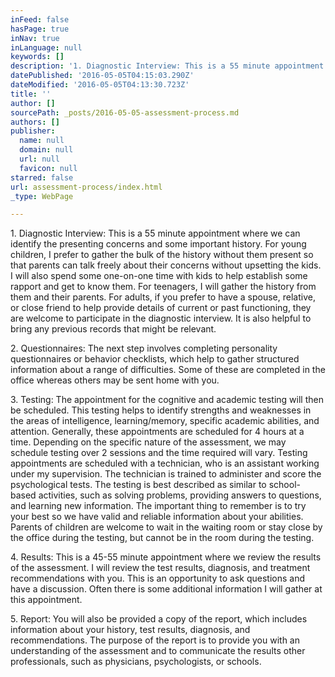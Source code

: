 ```yaml
---
inFeed: false
hasPage: true
inNav: true
inLanguage: null
keywords: []
description: '1. Diagnostic Interview: This is a 55 minute appointment where we can identify the presenting concerns and some important history. For young children, I prefer to gather the bulk of the history without them present so that parents can talk freely about their concerns without upsetting the kids. I will also spend some one-on-one time with kids to help establish some rapport and get to know them. For teenagers, I will gather the history from them and their parents. For adults, if you prefer to have a spouse, relative, or close friend to help provide details of current or past functioning, they are welcome to participate in the diagnostic interview. It is also helpful to bring any previous records that might be relevant. '
datePublished: '2016-05-05T04:15:03.290Z'
dateModified: '2016-05-05T04:13:30.723Z'
title: ''
author: []
sourcePath: _posts/2016-05-05-assessment-process.md
authors: []
publisher:
  name: null
  domain: null
  url: null
  favicon: null
starred: false
url: assessment-process/index.html
_type: WebPage

---
```

1\. Diagnostic Interview: This is a 55 minute appointment where we can identify the presenting concerns and some important history. For young children, I prefer to gather the bulk of the history without them present so that parents can talk freely about their concerns without upsetting the kids. I will also spend some one-on-one time with kids to help establish some rapport and get to know them. For teenagers, I will gather the history from them and their parents. For adults, if you prefer to have a spouse, relative, or close friend to help provide details of current or past functioning, they are welcome to participate in the diagnostic interview. It is also helpful to bring any previous records that might be relevant. 

2\. Questionnaires: The next step involves completing personality questionnaires or behavior checklists, which help to gather structured information about a range of difficulties. Some of these are completed in the office whereas others may be sent home with you. 

3\. Testing: The appointment for the cognitive and academic testing will then be scheduled. This testing helps to identify strengths and weaknesses in the areas of intelligence, learning/memory, specific academic abilities, and attention. Generally, these appointments are scheduled for 4 hours at a time. Depending on the specific nature of the assessment, we may schedule testing over 2 sessions and the time required will vary. Testing appointments are scheduled with a technician, who is an assistant working under my supervision. The technician is trained to administer and score the psychological tests. The testing is best described as similar to school-based activities, such as solving problems, providing answers to questions, and learning new information. The important thing to remember is to try your best so we have valid and reliable information about your abilities. Parents of children are welcome to wait in the waiting room or stay close by the office during the testing, but cannot be in the room during the testing. 

4\. Results: This is a 45-55 minute appointment where we review the results of the assessment. I will review the test results, diagnosis, and treatment recommendations with you. This is an opportunity to ask questions and have a discussion. Often there is some additional information I will gather at this appointment. 

5\. Report: You will also be provided a copy of the report, which includes information about your history, test results, diagnosis, and recommendations. The purpose of the report is to provide you with an understanding of the assessment and to communicate the results other professionals, such as physicians, psychologists, or schools.